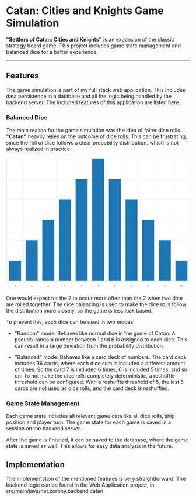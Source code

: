 # Catan: Cities and Knights Game Simulation

**"Settlers of Catan: Cities and Knights"** is an expansion of the classic strategy board game.
This project includes game state management and balanced dice for a better experience.

---

## Features

The game simulation is part of my full stack web application. This includes data persistence in a database and all the
logic
being handled by the backend server.
The included features of this application are listed here.

### Balanced Dice

The main reason for the game simulation was the idea of fairer dice rolls.
**"Catan"** heavily relies on the outcome of dice rolls. This can be frustrating,
since the roll of dice follows a clear probability distribution, which is not always
realized in practice.

<img alt="distribution" src="../static/images/catan_histogram.png" width="808" height="360"/>

One would expect for the 7 to occur more often than the 2 when two dice are rolled together.
The dice balancing is used to make the dice rolls follow the distribution more closely, so the game is less luck based.

To prevent this, each dice can be used in two modes:

- "Random" mode: Behaves like normal dice in the game of Catan. A pseudo-random number between 1 and 6
  is assigned to each dice. This can result in a large deviation from the probability distribution.

- "Balanced" mode: Behaves like a card deck of numbers. The card deck includes 36 cards, where each dice sum is included
  a different amount of times. So the card 7 is included 6 times, 6 is included 5 times, and so on.
  To not make the dice rolls completely deterministic, a reshuffle threshold can be configured. With a reshuffle
  threshold
  of 5, the last 5 cards are not used as dice rolls, and the card deck is reshuffled.

### Game State Management

Each game state includes all relevant game data like all dice rolls, ship position and player turn. The game state for
each
game is saved in a session on the backend server.

After the game is finished, it can be saved to the database, where the game state is saved as well. This allows for
easy data analysis in the future.

## Implementation

The implementation of the mentioned features is very straightforward. The backend logic
can be found in the Web Application project, in src/main/java/net.zorphy.backend.catan